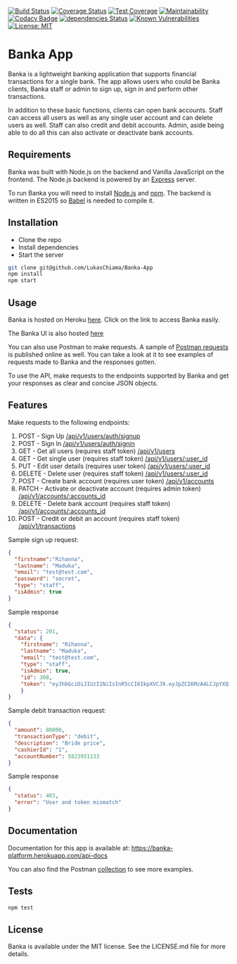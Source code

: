 [![Build Status](https://travis-ci.org/LukasChiama/Banka-App.svg?branch=develop)](https://travis-ci.org/LukasChiama/Banka-App)
[![Coverage Status](https://coveralls.io/repos/github/LukasChiama/Banka-App/badge.svg?branch=develop)](https://coveralls.io/github/LukasChiama/Banka-App?branch=develop)
[![Test Coverage](https://api.codeclimate.com/v1/badges/b682600a774a0549806f/test_coverage)](https://codeclimate.com/github/LukasChiama/Banka-App/test_coverage)
[![Maintainability](https://api.codeclimate.com/v1/badges/b682600a774a0549806f/maintainability)](https://codeclimate.com/github/LukasChiama/Banka-App/maintainability)
[![Codacy Badge](https://api.codacy.com/project/badge/Grade/ce68d89786b940318d0c7f7557cda404)](https://www.codacy.com/app/LukasChiama/Banka-App?utm_source=github.com&amp;utm_medium=referral&amp;utm_content=LukasChiama/Banka-App&amp;utm_campaign=Badge_Grade)
[![dependencies Status](https://david-dm.org/LukasChiama/Banka-App/status.svg)](https://david-dm.org/LukasChiama/Banka-App)
[![Known Vulnerabilities](https://snyk.io/test/github/LukasChiama/Banka-App/badge.svg?targetFile=package.json)](https://snyk.io/test/github/LukasChiama/Banka-App?targetFile=package.json)
[![License: MIT](https://img.shields.io/badge/License-MIT-yellow.svg)](https://opensource.org/licenses/MIT)

# Banka App
Banka is a lightweight banking application that supports financial transactions for a single bank. The app allows users who could be Banka clients, Banka staff or admin to sign up, sign in and perform other transactions.

In addition to these basic functions, clients can open bank accounts. Staff can access all users as well as any single user account and can delete users as well. Staff can also credit and debit accounts. Admin, aside being able to do all this can also activate or deactivate bank accounts.

## Requirements
Banka was built with Node.js on the backend and Vanilla JavaScript on the frontend. The Node.js backend is powered by an [Express](https://expressjs.com) server.

To run Banka you will need to install [Node.js](http://nodejs.org) and [npm](https://www.npmjs.com/). The backend is written in ES2015 so [Babel](https://babeljs.io/) is needed to compile it.

## Installation
* Clone the repo
* Install dependencies
* Start the server

```bash
git clone git@github.com/LukasChiama/Banka-App
npm install
npm start
```

## Usage
Banka is hosted on Heroku [here](https://banka-platform.herokuapp.com/). Click on the link to access Banka easily.

The Banka UI is also hosted [here](https://lukaschiama.github.io/Banka-App/)

You can also use Postman to make requests. A sample of [Postman requests](https://documenter.getpostman.com/view/5824922/S1ENyyag#intro) is published online as well. You can take a look at it to see examples of requests made to Banka and the responses gotten.

To use the API, make requests to the endpoints supported by Banka and get your responses as clear and concise JSON objects.

## Features
Make requests to the following endpoints:

1. POST - Sign Up [/api/v1/users/auth/signup](https://documenter.getpostman.com/view/5824922/S1ENyyag#b843b5f1-e098-4468-9274-b4df6a61d883)
2. POST - Sign In [/api/v1/users/auth/signin](https://documenter.getpostman.com/view/5824922/S1ENyyag#71a524ab-16af-4d42-b35f-ceae0609f92a)
3. GET - Get all users (requires staff token) [/api/v1/users](https://documenter.getpostman.com/view/5824922/S1ENyyag#375c022c-7337-4098-b5d0-19b957782640)
4. GET - Get single user (requires staff token) [/api/v1/users/:user_id](https://documenter.getpostman.com/view/5824922/S1ENyyag#c93321b2-cc11-4659-b779-aaa92f56a339)
5. PUT - Edit user details (requires user token) [/api/v1/users/:user_id](https://documenter.getpostman.com/view/5824922/S1ENyyag#569b1f4a-6b5c-46ae-8fdf-f3bfac5a25d6)
6. DELETE - Delete user (requires staff token) [/api/v1/users/:user_id](https://documenter.getpostman.com/view/5824922/S1ENyyag#0a2bffa4-1dc4-4736-aa75-2b5f0b898e36)
7. POST - Create bank account (requires user token) [/api/v1/accounts](https://documenter.getpostman.com/view/5824922/S1ENyyag#0149a2f1-be9b-4d3b-99cc-6c4e546d3748)
8. PATCH - Activate or deactivate account (requires admin token) [/api/v1/accounts/:accounts_id](https://documenter.getpostman.com/view/5824922/S1ENyyag#ce38bfe8-6fd9-4cd7-880e-f707fef2f768)
9. DELETE - Delete bank account (requires staff token) [/api/v1/accounts/:accounts_id](https://documenter.getpostman.com/view/5824922/S1ENyyag#ebaf56e7-fe43-47f9-89b2-642d52bceed1)
10. POST - Credit or debit an account (requires staff token) [/api/v1/transactions](https://documenter.getpostman.com/view/5824922/S1ENyyag#0149a2f1-be9b-4d3b-99cc-6c4e546d3748)



Sample sign up request:
```JSON
{
  "firstname":"Rihanna",
  "lastname": "Maduka",
  "email": "test@test.com",
  "password": "secret",
  "type": "staff",
  "isAdmin": true
}
```
Sample response
```JSON
{
  "status": 201,
  "data": {
    "firstname": "Rihanna",
    "lastname": "Maduka",
    "email": "test@test.com",
    "type": "staff",
    "isAdmin": true,
    "id": 308,
    "token": "eyJhbGciOiJIUzI1NiIsInR5cCI6IkpXVCJ9.eyJpZCI6MzA4LCJpYXQiOjE1NTUxMDQzODQsImV4cCI6MTU1NTEwNzk4NH0.FCLELkNiNK8aqtIFLSGzRo1GUzLRfjpwM2NNl3Su2ow"
    }
}
```

Sample debit transaction request:
```JSON
{
  "amount": 80000,
  "transactionType": "debit",
  "description": "Bride price",
  "cashierId": "1",
  "accountNumber": 5823931133
}
```
Sample response
```JSON
{
  "status": 403,
  "error": "User and token mismatch"
}
```

## Documentation
Documentation for this app is available at: https://banka-platform.herokuapp.com/api-docs

You can also find the Postman [collection](https://documenter.getpostman.com/view/5824922/S1ENyyag#intro) to see more examples.

## Tests
```Bash
npm test
```

## License
Banka is available under the MIT license. See the LICENSE.md file for more details.
